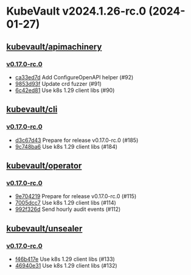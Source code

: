 # KubeVault v2024.1.26-rc.0 (2024-01-27)


## [kubevault/apimachinery](https://github.com/kubevault/apimachinery)

### [v0.17.0-rc.0](https://github.com/kubevault/apimachinery/releases/tag/v0.17.0-rc.0)

- [ca33ed7d](https://github.com/kubevault/apimachinery/commit/ca33ed7d) Add ConfigureOpenAPI helper (#92)
- [9853d93f](https://github.com/kubevault/apimachinery/commit/9853d93f) Update crd fuzzer (#91)
- [6c42ed81](https://github.com/kubevault/apimachinery/commit/6c42ed81) Use k8s 1.29 client libs (#90)



## [kubevault/cli](https://github.com/kubevault/cli)

### [v0.17.0-rc.0](https://github.com/kubevault/cli/releases/tag/v0.17.0-rc.0)

- [d3c67d43](https://github.com/kubevault/cli/commit/d3c67d43) Prepare for release v0.17.0-rc.0 (#185)
- [9c748ba6](https://github.com/kubevault/cli/commit/9c748ba6) Use k8s 1.29 client libs (#184)



## [kubevault/operator](https://github.com/kubevault/operator)

### [v0.17.0-rc.0](https://github.com/kubevault/operator/releases/tag/v0.17.0-rc.0)

- [9e704219](https://github.com/kubevault/operator/commit/9e704219) Prepare for release v0.17.0-rc.0 (#115)
- [7005dcc7](https://github.com/kubevault/operator/commit/7005dcc7) Use k8s 1.29 client libs (#114)
- [992f326d](https://github.com/kubevault/operator/commit/992f326d) Send hourly audit events (#112)



## [kubevault/unsealer](https://github.com/kubevault/unsealer)

### [v0.17.0-rc.0](https://github.com/kubevault/unsealer/releases/tag/v0.17.0-rc.0)

- [f46b417e](https://github.com/kubevault/unsealer/commit/f46b417e) Use k8s 1.29 client libs (#133)
- [46940e31](https://github.com/kubevault/unsealer/commit/46940e31) Use k8s 1.29 client libs (#132)



